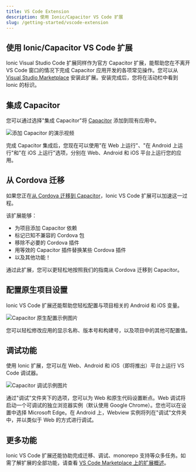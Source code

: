 ```yaml
---
title: VS Code Extension
description: 使用 Ionic/Capacitor VS Code 扩展
slug: /getting-started/vscode-extension
---
```


## 使用 Ionic/Capacitor VS Code 扩展

Ionic Visual Studio Code 扩展同样作为官方 Capacitor 扩展，能帮助您在不离开 VS Code 窗口的情况下完成 Capacitor 应用开发的各项常见操作。您可以从 [Visual Studio Marketplace](https://marketplace.visualstudio.com/items?itemName=ionic.ionic) 安装此扩展。安装完成后，您将在活动栏中看到 Ionic 的标识。

## 集成 Capacitor

您可以通过选择"集成 Capacitor"将 [Capacitor](https://capacitorjs.com/) 添加到现有应用中。

![添加 Capacitor 的演示视频](/img/v6/docs/getting-started/integrate-capacitor.gif)

完成 Capacitor 集成后，您现在可以使用"在 Web 上运行"、"在 Android 上运行"和"在 iOS 上运行"选项，分别在 Web、Android 和 iOS 平台上运行您的应用。

## 从 Cordova 迁移

如果您正在[从 Cordova 迁移到 Capacitor](https://capacitorjs.com/docs/cordova/migrating-from-cordova-to-capacitor)，Ionic VS Code 扩展可以加速这一过程。

该扩展能够：

- 为项目添加 Capacitor 依赖
- 标记已知不兼容的 Cordova 包
- 移除不必要的 Cordova 插件
- 用等效的 Capacitor 插件替换某些 Cordova 插件
- 以及其他功能！

通过此扩展，您可以更轻松地按照我们的指南从 Cordova 迁移到 Capacitor。

## 配置原生项目设置

Ionic VS Code 扩展还能帮助您轻松配置与项目相关的 Android 和 iOS 变量。

![Capacitor 原生配置示例图片](/img/v6/docs/getting-started/capacitor-vscode-config.gif)

您可以轻松修改应用的显示名称、版本号和构建号，以及项目中的其他可配置值。

## 调试功能

使用 Ionic 扩展，您可以在 Web、Android 和 iOS（即将推出）平台上运行 VS Code 调试器。

![Capacitor 调试示例图片](/img/v6/docs/getting-started/ionic-vs-code-debugging.jpg)

通过"调试"文件夹下的选项，您可以为 Web 和原生代码设置断点。Web 调试将启动一个可调试的独立浏览器实例（默认使用 Google Chrome）。您也可以在设置中选择 Microsoft Edge。在 Android 上，Webview 实例将列在"调试"文件夹中，并以类似于 Web 的方式进行调试。

## 更多功能

Ionic VS Code 扩展还能协助完成迁移、调试、monorepo 支持等众多任务。如需了解扩展的全部功能，请查看 [VS Code Marketplace 上的扩展概述](https://marketplace.visualstudio.com/items?itemName=ionic.ionic)。